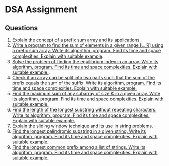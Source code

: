 # DSA Assignment

## Questions

1. [Explain the concept of a prefix sum array and its applications.](answers/q1.md)
2.  [Write a program to find the sum of elements in a given range [L, R] using a prefix sum 
array. Write its algorithm, program. Find its time and space complexities. Explain with 
suitable example](answers/q2.md).
3. [Solve the problem of finding the equilibrium index in an array. Write its algorithm, 
program. Find its time and space complexities. Explain with suitable example.](answers/q3.md).
4. [Check if an array can be split into two parts such that the sum of the prefix equals the 
sum of the suffix. Write its algorithm, program. Find its time and space complexities. 
Explain with suitable example.](answers/q4.md)
5. [Find the maximum sum of any subarray of size K in a given array. Write its algorithm, 
program. Find its time and space complexities. Explain with suitable example.](answers/q5.md)
6. [Find the length of the longest substring without repeating characters. Write its 
algorithm, program. Find its time and space complexities. Explain with suitable 
example.](answers/q6.md)
7. [Explain the sliding window technique and its use in string problems.](answers/q7.md)  
8. [Find the longest palindromic substring in a given string. Write its algorithm, program. 
Find its time and space complexities. Explain with suitable example.](answers/q8.md)
9. [Find the longest common prefix among a list of strings. Write its algorithm, program. 
Find its time and space complexities. Explain with suitable example.](answers/q9.md)  

